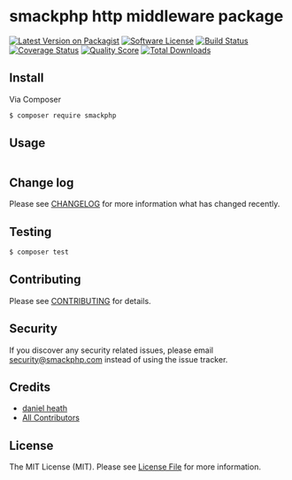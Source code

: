 # smackphp http middleware package

[![Latest Version on Packagist][ico-version]][link-packagist]
[![Software License][ico-license]](LICENSE.md)
[![Build Status][ico-travis]][link-travis]
[![Coverage Status][ico-scrutinizer]][link-scrutinizer]
[![Quality Score][ico-code-quality]][link-code-quality]
[![Total Downloads][ico-downloads]][link-downloads]

## Install

Via Composer

``` bash
$ composer require smackphp
```

## Usage

``` php
```

## Change log

Please see [CHANGELOG](CHANGELOG.md) for more information what has changed recently.

## Testing

``` bash
$ composer test
```

## Contributing

Please see [CONTRIBUTING](CONTRIBUTING.md) for details.

## Security

If you discover any security related issues, please email security@smackphp.com instead of using the issue tracker.

## Credits

- [daniel heath][link-author]
- [All Contributors][link-contributors]

## License

The MIT License (MIT). Please see [License File](LICENSE.md) for more information.

[ico-version]: https://img.shields.io/packagist/v/smackphp/smack-http-middleware.svg
[ico-license]: https://img.shields.io/badge/license-MIT-brightgreen.svg?style=flat-square
[ico-travis]: https://img.shields.io/travis/smackphp/smack-http-middleware/master.svg?style=flat-square
[ico-scrutinizer]: https://img.shields.io/scrutinizer/coverage/g/smackphp/smack-http-middleware.svg?style=flat-square
[ico-code-quality]: https://img.shields.io/scrutinizer/g/smackphp/smack-http-middleware.svg?style=flat-square
[ico-downloads]: https://img.shields.io/packagist/dt/smackphp/smack-http-middleware.svg?style=flat-square

[link-packagist]: https://packagist.org/packages/smackphp/smack-http-middleware
[link-travis]: https://travis-ci.org/smackphp/smack-http-middleware
[link-scrutinizer]: https://scrutinizer-ci.com/g/smackphp/smack-http-middleware/code-structure
[link-code-quality]: https://scrutinizer-ci.com/g/smackphp/smack-http-middleware
[link-downloads]: https://packagist.org/packages/smackphp/smack-http-middleware
[link-author]: https://github.com/smackphp
[link-contributors]: ../../contributors

